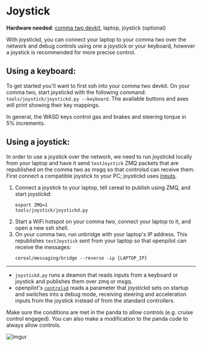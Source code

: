 # Joystick

**Hardware needed**: [comma two devkit](https://comma.ai/shop/products/comma-two-devkit), laptop, joystick (optional)

With joystickd, you can connect your laptop to your comma two over the network and debug controls using one a joystick or your keyboard, however a joystick is recommended for more precise control.

Using a keyboard:
---

To get started you'll want to first ssh into your comma two devkit. On your comma two, start joystickd with the following command: `tools/joystick/joystickd.py --keyboard`. The available buttons and axes will print showing their key mappings.

In general, the WASD keys control gas and brakes and steering torque in 5% increments.

Using a joystick:
---

In order to use a joystick over the network, we need to run joystickd locally from your laptop and have it send `testJoystick` ZMQ packets that are republished on the comma two as msgq so that controlsd can receive them. First connect a compatible joystick to your PC; joystickd uses [inputs](https://pypi.org/project/inputs).

1. Connect a joystick to your laptop, tell cereal to publish using ZMQ, and start joystickd:
   ```shell
   export ZMQ=1
   tools/joystick/joystickd.py
   ```
2. Start a WiFi hotspot on your comma two, connect your laptop to it, and open a new ssh shell.
3. On your comma two, run unbridge with your laptop's IP address. This republishes `testJoystick` sent from your laptop so that openpilot can receive the messages:
   ```shell
   cereal/messaging/bridge --reverse -ip {LAPTOP_IP}
   ```

---

- `joystickd.py` runs a deamon that reads inputs from a keyboard or joystick and publishes them over zmq or msgq.
- openpilot's [`controlsd`](https://github.com/commaai/openpilot/blob/master/selfdrive/controls/controlsd.py) reads a parameter that joystickd sets on startup and switches into a debug mode, receiving steering and acceleration inputs from the joystick instead of from the standard controllers.

Make sure the conditions are met in the panda to allow controls (e.g. cruise control engaged). You can also make a modification to the panda code to always allow controls.

![Imgur](steer.gif)
